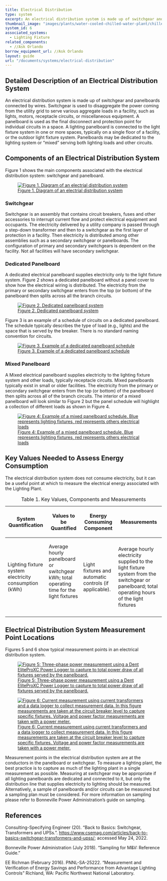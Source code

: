 ```yaml
---
title: Electrical Distribution
type: system
excerpt: An electrical distribution system is made up of switchgear and panelboards connected by wires.
thumbnail_image: "images/plants/water-cooled-chilled-water-plant/chilled-water-plant-overview.jpeg"
system_id: 6
associated_systems:
  - Lighting Fixture
related_components:
  - //Ask Orlando
borrow_equipment_url: //Ask Orlando
layout: guide
url: "/documents/systems/electrical-distribution"
---
```


## Detailed Description of an Electrical Distribution System

An electrical distribution system is made up of switchgear and panelboards connected by wires. Switchgear is used to disaggregate the power coming from the utility grid to serve various aggregate loads in a facility, such as lights, motors, receptacle circuits, or miscellaneous equipment. A panelboard is used as the final disconnect and protection point for individual circuits in a space. A lighting panelboard is connected to the light fixture system in one or more spaces, typically on a single floor of a facility, or the outdoor light fixture system. Panelboards may be dedicated to the lighting system or “mixed” serving both lighting loads and other circuits.

## Components of an Electrical Distribution System

Figure 1 shows the main components associated with the electrical distribution system: switchgear and panelboard.

<a href="/images/systems/electrical-distribution/electrical distribution figure1.png">
    <figure class="figure mb-4 mt-3">
        <img src="/images/systems/electrical-distribution/electrical distribution figure1.png" class="figure-img img-fluid rounded" alt="Figure 1. Diagram of an electrial distribution system">
        <figcaption class="figure-caption text-left">Figure 1. Diagram of an electrial distribution system</figcaption>
    </figure>
</a>

### Switchgear

Switchgear is an assembly that contains circuit breakers, fuses and other accessories to interrupt current flow and protect electrical equipment and occupants. The electricity delivered by a utility company is passed through a step-down transformer and then to a switchgear as the first layer of protection in a facility. Then electricity is distributed among other assemblies such as a secondary switchgear or panelboards. The configuration of primary and secondary switchgears is dependent on the facility. Not all facilities will have secondary switchgear.

### Dedicated Panelboard

A dedicated electrical panelboard supplies electricity only to the light fixture system. Figure 2 shows a dedicated panelboard without a panel cover to show how the electrical wiring is distributed. The electricity from the primary or secondary switchgear enters from the top (or bottom) of the panelboard then splits across all the branch circuits.

<a href="/images/systems/electrical-distribution/electrical distribution figure2.png">
    <figure class="figure mb-4 mt-3">
        <img src="/images/systems/electrical-distribution/electrical distribution figure2.png" class="figure-img img-fluid rounded" alt="Figure 2. Dedicated panelboard system">
        <figcaption class="figure-caption text-left">Figure 2. Dedicated panelboard system</figcaption>
    </figure>
</a>

Figure 3 is an example of a schedule of circuits on a dedicated panelboard. The schedule typically describes the type of load (e.g., lights) and the space that is served by the breaker. There is no standard naming convention for circuits.

<a href="/images/systems/electrical-distribution/electrical distribution figure3.png">
    <figure class="figure mb-4 mt-3">
        <img src="/images/systems/electrical-distribution/electrical distribution figure3.png" class="figure-img img-fluid rounded" alt="Figure 3. Example of a dedicated panelboard schedule">
        <figcaption class="figure-caption text-left">Figure 3. Example of a dedicated panelboard schedule</figcaption>
    </figure>
</a>

### Mixed Panelboard

A Mixed electrical panelboard supplies electricity to the lighting fixture system and other loads, typically receptacle circuits. Mixed panelboards typically exist in small or older facilities. The electricity from the primary or secondary switchgear enters from the top (or bottom) of the panelboard then splits across all of the branch circuits. The interior of a mixed panelboard will look similar to Figure 2 but the panel schedule will highlight a collection of different loads as shown in Figure 4.

<a href="/images/systems/electrical-distribution/electrical distribution figure4.png">
    <figure class="figure mb-4 mt-3">
        <img src="/images/systems/electrical-distribution/electrical distribution figure4.png" class="figure-img img-fluid rounded" alt="Figure 4: Example of a mixed panelboard schedule. Blue represents lighting fixtures, red represents others electrical loads">
        <figcaption class="figure-caption text-left">Figure 4: Example of a mixed panelboard schedule. Blue represents lighting fixtures, red represents others electrical loads</figcaption>
    </figure>
</a>

## Key Values Needed to Assess Energy Consumption

The electrical distribution system does not consume electricity, but it can be a useful point at which to measure the electrical energy associated with the Lighting Plant.

<table>
    <caption>Table 1. Key Values, Components and Measurements</caption>
    <thead>
        <tr>
            <th>
                <p><strong>System Quantification</strong></p>
            </th>
            <th>
                <p><strong>Values to be Quantified</strong></p>
            </th>
            <th>
                <p><strong>Energy Consuming Component</strong></p>
            </th>
            <th>
                <p><strong>Measurements</strong></p>
            </th>
        </tr>
    <tbody>
        <tr>
            <td>
                <p>Lighting fixture system electricity consumption (kWh)</p>
            </td>
            <td>
                <p>Average hourly panelboard or switchgear kWh; total operating time for the light fixtures</p>
                <p><br></p>
            </td>
            <td>
                <p>Light fixtures and automatic controls (if applicable).</p>
            </td>
            <td>
                <p>Average hourly electricity supplied to the light fixture system from the switchgear or panelboard; total operating hours of the light fixtures</p>
            </td>
        </tr>
    </tbody>
</table>

## Electrical Distribution System Measurement Point Locations

Figures 5 and 6 show typical measurement points in an electrical distribution system.

<a href="/images/systems/electrical-distribution/electrical distribution figure5.png">
    <figure class="figure mb-4 mt-3">
        <img src="/images/systems/electrical-distribution/electrical distribution figure5.png" class="figure-img img-fluid rounded" alt="Figure 5: Three-phase power measurement using a Dent EliteProXC Power Logger to capture to total power draw of all fixtures served by the panelboard.">
        <figcaption class="figure-caption text-left">Figure 5: Three-phase power measurement using a Dent EliteProXC Power Logger to capture to total power draw of all fixtures served by the panelboard.</figcaption>
    </figure>
</a>

<a href="/images/systems/electrical-distribution/electrical distribution figure6.png">
    <figure class="figure mb-4 mt-3">
        <img src="/images/systems/electrical-distribution/electrical distribution figure6.png" class="figure-img img-fluid rounded" alt="Figure 6: Current measurement using current transformers and a data logger to collect measurement data. In this figure measurements are taken at the circuit breaker level to capture specific fixtures. Voltage and power factor measurements are taken with a power meter.">
        <figcaption class="figure-caption text-left">Figure 6: Current measurement using current transformers and a data logger to collect measurement data. In this figure measurements are taken at the circuit breaker level to capture specific fixtures. Voltage and power factor measurements are taken with a power meter.</figcaption>
    </figure>
</a>

Measurement points in the electrical distribution system are at the conductors in the panelboard or switchgear. To measure a lighting plant, the best practice is to capture as much of the lighting plant in a single measurement as possible. Measuring at switchgear may be appropriate if all lighting panelboards are dedicated and connected to it, but only the distribution line that supplies electricity to lighting should be measured. Alternatively, a sample of panelboards and/or circuits can be measured but a sampling plan must be considered. For more information on sampling please refer to Bonneville Power Administration’s guide on sampling.

## References

Consulting-Specifying Engineer (20). “Back to Basics: Switchgear, Transformers and UPSs.”. https://www.csemag.com/articles/back-to-basics-switchgear-transformers-and-upss/; accessed May 24, 2022. 

Bonneville Power Administration (July 2018). “Sampling for M&V: Reference Guide.” 

EE Richman (February 2016). PNNL-SA-25222. “Measurement and Verification of Energy Savings and Performance from Advantage Lighting Controls” Richland, WA: Pacific Northwest National Laboratory.

